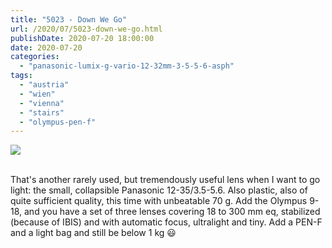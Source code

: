 ```yaml
---
title: "5023 - Down We Go"
url: /2020/07/5023-down-we-go.html
publishDate: 2020-07-20 18:00:00
date: 2020-07-20
categories: 
  - "panasonic-lumix-g-vario-12-32mm-3-5-5-6-asph"
tags: 
  - "austria"
  - "wien"
  - "vienna"
  - "stairs"
  - "olympus-pen-f"
---
```

<div class="container">
<div class="center"><a target="_blank" href="https://d25zfm9zpd7gm5.cloudfront.net/1200x1200/2018/20180627_075853_lr.jpg"><img class="webfeedsFeaturedVisual" src="https://d25zfm9zpd7gm5.cloudfront.net/0600x0600/2018/20180627_075853_lr.jpg" /></a></div>
</div>
<br />

That's another rarely used, but tremendously useful lens when I want
to go light: the small, collapsible Panasonic 12-35/3.5-5.6. Also
plastic, also of quite sufficient quality, this time with unbeatable
70 g. Add the Olympus 9-18, and you have a set of three lenses
covering 18 to 300 mm eq, stabilized (because of IBIS) and with
automatic focus, ultralight and tiny. Add a PEN-F and a light
bag and still be below 1 kg :smiley: